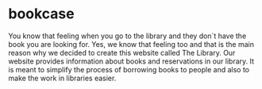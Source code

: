 # bookcase
You know that feeling when you go to the library and they don´t have the book you are looking for. Yes, we know that feeling too and that is the main reason why we decided to create this website called The Library. Our website provides information about books and reservations in our library. It is meant to simplify the process of borrowing books to people and also to make the work in libraries easier.				
